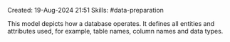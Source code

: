 Created: 19-Aug-2024 21:51
Skills: #data-preparation

This model depicts how a database operates. It defines all entities and attributes used, for example, table names, column names and data types.
